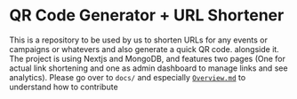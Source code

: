 # QR Code Generator + URL Shortener

This is a repository to be used by us to shorten URLs for any events or campaigns or whatevers and also generate a quick QR code. alongside it. The project is using Nextjs and MongoDB, and features two pages (One for actual link shortening and one as admin dashboard to manage links and see analytics). Please go over to `docs/` and especially [`Overview.md`](docs/Overview.md) to understand how to contribute 